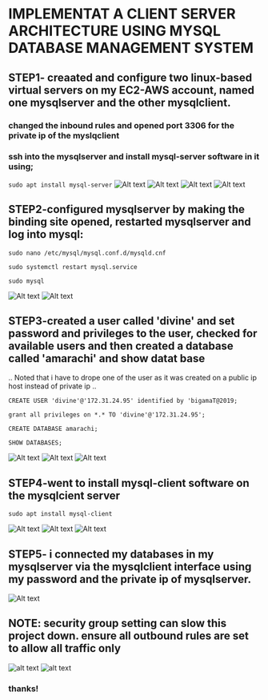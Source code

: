# IMPLEMENTAT A CLIENT SERVER ARCHITECTURE USING MYSQL DATABASE MANAGEMENT SYSTEM 

## STEP1- creaated and configure two linux-based virtual servers on my EC2-AWS account, named one mysqlserver and the other mysqlclient.

### changed the inbound rules and opened port 3306 for the private ip of the myslqclient 

### ssh into the mysqlserver and install mysql-server software in it using;

`sudo apt install mysql-server`
![Alt text](<image/mysqlser-mysqlclinet lunched.png>)
![Alt text](image/setting-inboundrules.png)
![Alt text](image/sshto-installmysql-server.png)
![Alt text](image/confirmed-mysqlserver-running.png)

## STEP2-configured mysqlserver by making the binding site opened, restarted mysqlserver and log into mysql:

`sudo nano /etc/mysql/mysql.conf.d/mysqld.cnf` 

`sudo systemctl restart mysql.service`

`sudo mysql`

![Alt text](image/configure-mysqlserver.png)
![Alt text](image/mysqlserver-restarted-lunchmysql.png)


## STEP3-created a user called 'divine' and set password and privileges to the user, checked for available users and then created a database called 'amarachi' and show datat base

.. Noted that i have to drope one of the user as it was created on a public ip host instead of private ip ..

`CREATE USER 'divine'@'172.31.24.95' identified by 'bigamaT@2019;`

`grant all privileges on *.* TO 'divine'@'172.31.24.95';`

`CREATE DATABASE amarachi;`

`SHOW DATABASES;`

![Alt text](image/settingmysql-password-privileges.png)
![Alt text](image/check4available-user.png)
![Alt text](image/create-and-show-databases.png)


## STEP4-went to install mysql-client software on the mysqlcient server

`sudo apt install mysql-client`

![Alt text](image/sshintomysql-client.png)
![Alt text](image/installingmysql-client.png)
![Alt text](image/installingmysql-clientdone.png)


## STEP5- i connected my databases in my mysqlserver via the mysqlclient interface using my password and the private ip of mysqlserver.
![Alt text](<image/successfully connected.png>)


## NOTE: security group setting can slow this project down. ensure all outbound rules are set to allow all traffic only
![alt text](image/outbound-security-group-setting.png)
![alt text](image/calling-db-users.png)

### thanks!


